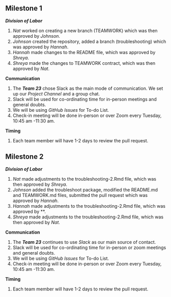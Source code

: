 ## Milestone 1
_**Division of Labor**_

1. *Nat* worked on creating a new branch (TEAMWORK) which was then approved by *Johnson*.
2. *Johnson* created the repository, added a branch (troubleshooting) which was approved by *Hannah*.
3. *Hannah* made changes to the README file, which was approved by *Shreya*.
4. *Shreya* made the changes to TEAMWORK contract, which was then approved by *Nat*.


**Communication**
1. The _**Team 23**_ chose Slack as the main mode of communication. We set up our *Project Channel* and a group chat.
2. Slack will be used for co-ordinating time for in-person meetings and general doubts.
3. We will be using *GitHub Issues* for To-do List.
4. Check-in meeting will be done in-person or over Zoom every Tuesday, 10:45 am -11:30 am.


**Timing**
1. Each team member will have 1-2 days to review the pull request. 

## Milestone 2

_**Division of Labor**_

1. *Nat* made adjustments to the troubleshooting-2.Rmd file, which was then approved by *Shreya*.
2. *Johnson* added the troubleshoot package, modified the README.md and TEAMWORK.md files, submitted the pull request which was approved by *Hannah*.
3. *Hannah* made adjustments to the troubleshooting-2.Rmd file, which was approved by **.
4. *Shreya* made adjustments to the troubleshooting-2.Rmd file, which was then approved by *Nat*.


**Communication**
1. The _**Team 23**_ continues to use _Slack_ as our main source of contact.
2. Slack will be used for co-ordinating time for in-person or zoom meetings and general doubts.
3. We will be using *GitHub Issues* for To-do List.
4. Check-in meeting will be done in-person or over Zoom every Tuesday, 10:45 am -11:30 am.


**Timing**
1. Each team member will have 1-2 days to review the pull request. 
